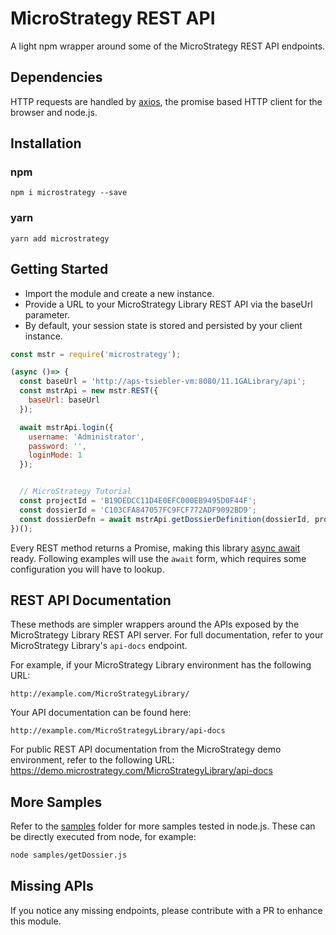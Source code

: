 # MicroStrategy REST API
A light npm wrapper around some of the MicroStrategy REST API endpoints.

## Dependencies
HTTP requests are handled by [axios](https://www.npmjs.com/package/axios), the promise based HTTP client for the browser and node.js.

## Installation
### npm
```
npm i microstrategy --save
```

### yarn
```
yarn add microstrategy
```

## Getting Started
- Import the module and create a new instance.
- Provide a URL to your MicroStrategy Library REST API via the baseUrl parameter.
- By default, your session state is stored and persisted by your client instance.
```javascript
const mstr = require('microstrategy');

(async ()=> {
  const baseUrl = 'http://aps-tsiebler-vm:8080/11.1GALibrary/api';
  const mstrApi = new mstr.REST({
    baseUrl: baseUrl
  });

  await mstrApi.login({
    username: 'Administrator',
    password: '',
    loginMode: 1
  });


  // MicroStrategy Tutorial
  const projectId = 'B19DEDCC11D4E0EFC000EB9495D0F44F';
  const dossierId = 'C103CFA847057FC9FCF772ADF9092BD9';
  const dossierDefn = await mstrApi.getDossierDefinition(dossierId, projectId);
})();
```

Every REST method returns a Promise, making this library [async await](https://developer.mozilla.org/en-US/docs/Web/JavaScript/Reference/Statements/async_function) ready.
Following examples will use the `await` form, which requires some configuration you will have to lookup.

## REST API Documentation
These methods are simpler wrappers around the APIs exposed by the MicroStrategy Library REST API server. For full documentation, refer to your MicroStrategy Library's `api-docs` endpoint.

For example, if your MicroStrategy Library environment has the following URL:
```
http://example.com/MicroStrategyLibrary/
```

Your API documentation can be found here:
```
http://example.com/MicroStrategyLibrary/api-docs
```

For public REST API documentation from the MicroStrategy demo environment, refer to the following URL:
https://demo.microstrategy.com/MicroStrategyLibrary/api-docs

## More Samples
Refer to the [samples](./samples/) folder for more samples tested in node.js. These can be directly executed from node, for example:
```bash
node samples/getDossier.js
```

## Missing APIs
If you notice any missing endpoints, please contribute with a PR to enhance this module.